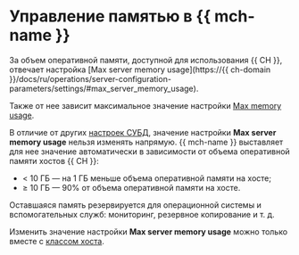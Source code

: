 # Управление памятью в {{ mch-name }}

За объем оперативной памяти, доступной для использования {{ CH }}, отвечает настройка [Max server memory usage](https://{{ ch-domain }}/docs/ru/operations/server-configuration-parameters/settings/#max_server_memory_usage).

Также от нее зависит максимальное значение настройки [Max memory usage](./settings-list.md#setting-max-memory-usage).

В отличие от других [настроек СУБД](./settings-list.md), значение настройки **Max server memory usage** нельзя изменять напрямую. {{ mch-name }} выставляет для нее значение автоматически в зависимости от объема оперативной памяти хостов {{ CH }}:

* < 10 ГБ — на 1 ГБ меньше объема оперативной памяти на хосте;
* ≥ 10 ГБ — 90% от объема оперативной памяти на хосте.

Оставшаяся память резервируется для операционной системы и вспомогательных служб: мониторинг, резервное копирование и т. д.

Изменить значение настройки **Max server memory usage** можно только вместе с [классом хоста](./instance-types.md).
